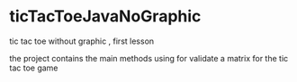 # ticTacToeJavaNoGraphic
tic tac toe without graphic , first lesson


the project contains the main methods using for validate a matrix for the tic tac toe game
